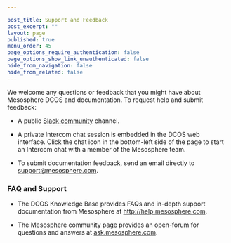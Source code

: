 ```yaml
---

post_title: Support and Feedback
post_excerpt: ""
layout: page
published: true
menu_order: 45
page_options_require_authentication: false
page_options_show_link_unauthenticated: false
hide_from_navigation: false
hide_from_related: false
---
```

We welcome any questions or feedback that you might have about Mesosphere DCOS and documentation. To request help and submit feedback:

*   A public [Slack community][1] channel.

*   A private Intercom chat session is embedded in the DCOS web interface. Click the chat icon in the bottom-left side of the page to start an Intercom chat with a member of the Mesosphere team.

*   To submit documentation feedback, send an email directly to [support@mesosphere.com][2].

### <a name="dcosfaq"></a>FAQ and Support

*   The DCOS Knowledge Base provides FAQs and in-depth support documentation from Mesosphere at <a href="http://help.mesosphere.com" target="_blank">http://help.mesosphere.com</a>.

*   The Mesosphere community page provides an open-forum for questions and answers at <a href="http://stackoverflow.com/questions/tagged/mesosphere" target="_blank">ask.mesosphere.com</a>.

 [1]: http://chat.mesosphere.com
 [2]: mailto:support@mesosphere.com?subject=Documentation%20feedback